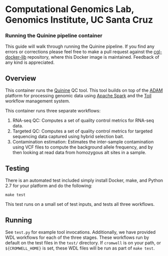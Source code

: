 # Computational Genomics Lab, Genomics Institute, UC Santa Cruz
### Running the Quinine pipeline container

This guide will walk through running the Quinine pipeline. If you
find any errors or corrections please feel free to make a pull request against
the [cgl-docker-lib](https://github.com/BD2KGenomics/cgl-docker-lib) repository,
where this Docker image is maintained. Feedback of any kind is appreciated.

## Overview

This container runs the [Quinine](https://github.com/bigdatagenomics/quinine) QC
tool. This tool builds on top of the
[ADAM](https://github.com/bigdatagenomics/adam) platform for processing genomic
data using [Apache Spark](https://spark.apache.org) and the [Toil](
https://github.com/BD2KGenomics/toil) workflow management system.

This container runs three separate workflows:

1. RNA-seq QC: Computes a set of quality control metrics for RNA-seq data.
2. Targeted QC: Computes a set of quality control metrics for targeted
   sequencing data captured using hybrid selection bait.
3. Contamination estimation: Estimates the inter-sample contamination using VCF
   files to compute the background allele frequency, and by then looking at read
   data from homozygous alt sites in a sample.

## Testing

There is an automated test included simply install Docker, make, and Python 2.7 for your
platform and do the following:

```
make test
```

This test runs on a small set of test inputs, and tests all three workflows.

## Running

See `test.py` for example tool invocations. Additionally, we have provided WDL
workflows for each of the three stages. These workflows run by default on the
test files in the `test/` directory. If `cromwell` is on your path, or
`${CROMWELL_HOME}` is set, these WDL files will be run as part of `make test`.
